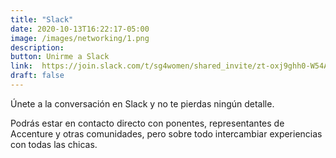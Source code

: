 ```yaml
---
title: "Slack"
date: 2020-10-13T16:22:17-05:00
image: /images/networking/1.png
description: 
button: Unirme a Slack
link:  https://join.slack.com/t/sg4women/shared_invite/zt-oxj9ghh0-W54Avq5ri~ti~~AxsZ9TBA
draft: false
---
```


Únete a la conversación en Slack y no te pierdas ningún detalle.

Podrás estar en contacto directo con ponentes, representantes de Accenture y otras comunidades, pero sobre todo intercambiar experiencias con todas las chicas.

